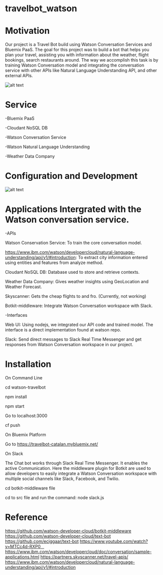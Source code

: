 
# travelbot_watson
# Motivation

Our project is a Travel Bot build using Watson Conversation Services and Bluemix PaaS. The goal for this project was to build a bot that helps you plan your travel, assisting you with information about the weather, flight bookings, search restaurants around. The way we accomplish this task is by training Watson Conversation model and integrating the conversation service with other APIs like Natural Language Understanding API, and other external APIs. 


![alt text](https://cloud.githubusercontent.com/assets/14323875/25767111/63061a5a-31bc-11e7-903f-fb9a445a52a9.png)
# Service 
-Bluemix PaaS

-Cloudant NoSQL DB

-Watson Conversation Service

-Watson Natural Language Understanding

-Weather Data Company
# Configuration and Development

![alt text](https://cloud.githubusercontent.com/assets/14323875/25767006/bb273ac6-31bb-11e7-843b-fbc0588bd1f6.jpg)


# Applications Intergrated with the Watson conversation service. 

-APIs 

Watson Conservation Service: To train the core conversation model. 

https://www.ibm.com/watson/developercloud/natural-language-understanding/api/v1/#introduction: To extract city information entered using entities and features from analyze method.  

Cloudant NoSQL DB: Database used to store and retrieve contexts.

Weather Data Company: Gives weather insights using GeoLocation and Weather Forecast. 

Skyscanner: Gets the cheap flights to and fro. (Currently, not working) 

Botkit-middleware: Integrate Watson Conversation workspace with Slack. 

-Interfaces 

Web UI: Using nodejs, we integrated our API code and trained model. The interface is a direct implementation found at watson repo.

Slack: Send direct messages to Slack Real Time Messenger and get responses from Watson Conversation workspace in our project.

# Installation

On Command Line
 
cd watson-travelbot

npm install

npm start

Go to localhost:3000

cf push

On Bluemix Platform

Go to https://travelbot-catalan.mybluemix.net/  

On Slack

The Chat bot works through Slack Real Time Messenger. It enables the active Communication. 
Here the middleware plugin for Botkit are used to allow developers to easily integrate a Watson Conversation workspace with multiple social channels like Slack, Facebook, and Twilio. 

cd botkit-middleware file

cd to src file and run the command: node slack.js

# Reference

https://github.com/watson-developer-cloud/botkit-middleware
https://github.com/watson-developer-cloud/text-bot
https://github.com/eciggaar/text-bot
https://www.youtube.com/watch?v=MTCc4d-RXP0    
https://www.ibm.com/watson/developercloud/doc/conversation/sample-applications.html 
https://partners.skyscanner.net/travel-apis/
https://www.ibm.com/watson/developercloud/natural-language-understanding/api/v1/#introduction

